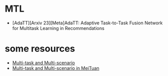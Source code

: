 # MTL
- [AdaTT][Arxiv 23][Meta]AdaTT: Adaptive Task-to-Task Fusion Network for Multitask Learning in Recommendations

# some resources

- [Multi-task and Multi-scenario](https://mp.weixin.qq.com/s/4FRc-keU_4H8ZCYiKftqaA)
- [Multi-task and Multi-scenario in MeiTuan](https://mp.weixin.qq.com/s/vsIStYa9wi4-bqquonHBww)
